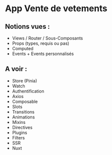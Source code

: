 # App Vente de vetements

## Notions vues : 

- Views / Router / Sous-Composants
- Props (types, requis ou pas)
- Computed 
- Events + Events personnalisés

## A voir :

- Store (Pinia)
- Watch
- Authentification
- Axios
- Composable
- Slots
- Transitions
- Animations
- Mixins
- Directives
- Plugins
- Filters
- SSR
- Nuxt
